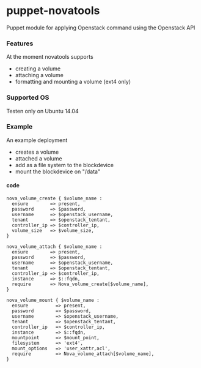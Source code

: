 puppet-novatools
================

Puppet module for applying Openstack command using the Openstack API

### Features

At the moment novatools supports
- creating a volume
- attaching a volume
- formatting and mounting a volume (ext4 only)

### Supported OS

Testen only on Ubuntu 14.04

### Example

An example deployment
- creates a volume
- attached a volume
- add as a file system to the blockdevice
- mount the blockdevice on "/data"

####  code

    nova_volume_create { $volume_name :
      ensure        => present,
      password      => $password,
      username      => $openstack_username,
      tenant        => $openstack_tentant,
      controller_ip => $controller_ip,
      volume_size   => $volume_size,
    }

    nova_volume_attach { $volume_name :
      ensure        => present,
      password      => $password,
      username      => $openstack_username,
      tenant        => $openstack_tentant,
      controller_ip => $controller_ip,
      instance      => $::fqdn,
      require       => Nova_volume_create[$volume_name],
    }

    nova_volume_mount { $volume_name :
      ensure          => present,
      password        => $password,
      username        => $openstack_username,
      tenant          => $openstack_tentant,
      controller_ip   => $controller_ip,
      instance        => $::fqdn,
      mountpoint      => $mount_point,
      filesystem      => 'ext4',
      mount_options   => 'user_xattr,acl',
      require         => Nova_volume_attach[$volume_name],
    }
